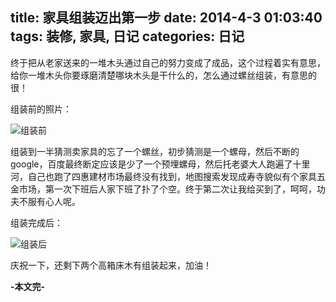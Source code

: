 title: 家具组装迈出第一步
date: 2014-4-3 01:03:40
tags: 装修, 家具, 日记
categories: 日记
---

终于把从老家送来的一堆木头通过自己的努力变成了成品，这个过程着实有意思，给你一堆木头你要琢磨清楚哪块木头是干什么的，怎么通过螺丝组装，有意思的很！

组装前的照片：

![组装前](/images/posts/IMG_20140322_223511.jpg)

<!--more-->

组装到一半猜测卖家具的忘了一个螺丝，初步猜测是一个螺母，然后不断的google，百度最终断定应该是少了一个预埋螺母，然后托老婆大人跑遍了十里河，自己也跑了四惠建材市场最终没有找到，地图搜索发现成寿寺貌似有个家具五金市场，第一次下班后人家下班了扑了个空。终于第二次让我给买到了，呵呵，功夫不服有心人呢。

组装完成后：

![组装后](/images/posts/IMG_20140330_211839.jpg)

庆祝一下，还剩下两个高箱床木有组装起来，加油！

**-本文完-**